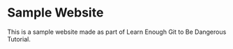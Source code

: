 # Sample Website

This is a sample website made as part of Learn Enough Git to Be Dangerous Tutorial.
